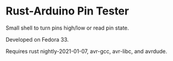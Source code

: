 # Rust-Arduino Pin Tester

Small shell to turn pins high/low or read pin state.

Developed on Fedora 33.

Requires rust nightly-2021-01-07, avr-gcc, avr-libc, and avrdude.
